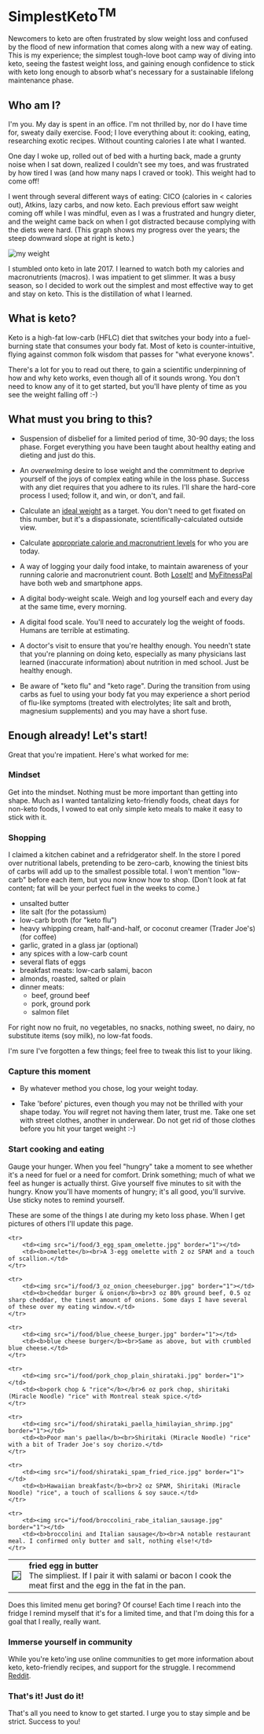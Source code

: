 # SimplestKeto<sup>TM</sup>

Newcomers to keto are often frustrated by slow weight loss and confused by the flood of new information that comes along with a new way of eating. This is my experience; the simplest tough-love boot camp way of diving into keto, seeing the fastest weight loss, and gaining enough confidence to stick with keto long enough to absorb what's necessary for a sustainable lifelong maintenance phase.

## Who am I?

I'm you. My day is spent in an office. I'm not thrilled by, nor do I have time for, sweaty daily exercise. Food; I love everything about it: cooking, eating, researching exotic recipes. Without counting calories I ate what I wanted.

One day I woke up, rolled out of bed with a hurting back, made a grunty noise when I sat down, realized I couldn't see my toes, and was frustrated by how tired I was (and how many naps I craved or took). This weight had to come off!

I went through several different ways of eating: CICO (calories in < calories out), Atkins, lazy carbs, and now keto. Each previous effort saw weight coming off while I was mindful, even as I was a frustrated and hungry dieter, and the weight came back on when I got distracted because complying with the diets were hard. (This graph shows my progress over the years; the steep downward slope at right is keto.)

![my weight](./i/my_weight.png)

I stumbled onto keto in late 2017. I learned to watch both my calories and macronutrients (macros). I was impatient to get slimmer. It was a busy season, so I decided to work out the simplest and most effective way to get and stay on keto. This is the distillation of what I learned.

## What is keto?

Keto is a high-fat low-carb (HFLC) diet that switches your body into a fuel-burning state that consumes your body fat. Most of keto is counter-intuitive, flying against common folk wisdom that passes for "what everyone knows".

There's a lot for you to read out there, to gain a scientific underpinning of how and why keto works, even though all of it sounds wrong. You don't need to know any of it to get started, but you'll have plenty of time as you see the weight falling off :-)

## What must you bring to this?

* Suspension of disbelief for a limited period of time, 30-90 days; the loss phase. Forget everything you have been taught about healthy eating and dieting and just do this.

* An _overwelming_ desire to lose weight and the commitment to deprive yourself of the joys of complex eating while in the loss phase. Success with any diet requires that you adhere to its rules. I'll share the hard-core process I used; follow it, and win, or don't, and fail.

* Calculate an [ideal weight](https://www.calculator.net/ideal-weight-calculator.html) as a target. You don't need to get fixated on this number, but it's a dispassionate, scientifically-calculated outside view.

* Calculate [appropriate calorie and macronutrient levels](https://keto-calculator.ankerl.com/) for who you are today.

* A way of logging your daily food intake, to maintain awareness of your running calorie and macronutrient count. Both [LoseIt!](http://loseit.com/) and [MyFitnessPal](http://myfitnesspal.com/) have both web and smartphone apps.

* A digital body-weight scale. Weigh and log yourself each and every day at the same time, every morning.

* A digital food scale. You'll need to accurately log the weight of foods. Humans are terrible at estimating.

* A doctor's visit to ensure that you're healthy enough. You needn't state that you're planning on doing keto, especially as many physicians last learned (inaccurate information) about nutrition in med school. Just be healthy enough.

* Be aware of "keto flu" and "keto rage". During the transition from using carbs as fuel to using your body fat you may experience a short period of flu-like symptoms (treated with electrolytes; lite salt and broth, magnesium supplements) and you may have a short fuse.

## Enough already! Let's start!

Great that you're impatient. Here's what worked for me:

### Mindset

Get into the mindset. Nothing must be more important than getting into shape. Much as I wanted tantalizing keto-friendly foods, cheat days for non-keto foods, I vowed to eat only simple keto meals to make it easy to stick with it.

### Shopping

I claimed a kitchen cabinet and a refridgerator shelf. In the store I pored over nutritional labels, pretending to be zero-carb, knowing the tiniest bits of carbs will add up to the smallest possible total. I won't mention "low-carb" before each item, but you now know how to shop. (Don't look at fat content; fat will be your perfect fuel in the weeks to come.)

* unsalted butter
* lite salt (for the potassium)
* low-carb broth (for "keto flu")
* heavy whipping cream, half-and-half, or coconut creamer (Trader Joe's) (for coffee)
* garlic, grated in a glass jar (optional)
* any spices with a low-carb count
* several flats of eggs
* breakfast meats: low-carb salami, bacon
* almonds, roasted, salted or plain
* dinner meats:
	* beef, ground beef
	* pork, ground pork
	* salmon filet

For right now no fruit, no vegetables, no snacks, nothing sweet, no dairy, no substitute items (soy milk), no low-fat foods.

I'm sure I've forgotten a few things; feel free to tweak this list to your liking.

### Capture this moment

* By whatever method you chose, log your weight today.

* Take 'before' pictures, even though you may not be thrilled with your shape today. You _will_ regret not having them later, trust me. Take one set with street clothes, another in underwear. Do not get rid of those clothes before you hit your target weight :-)

### Start cooking and eating

Gauge your hunger. When you feel "hungry" take a moment to see whether it's a need for fuel or a need for comfort. Drink something; much of what we feel as hunger is actually thirst. Give yourself five minutes to sit with the hungry. Know you'll have moments of hungry; it's all good, you'll survive. Use sticky notes to remind yourself.

These are some of the things I ate during my keto loss phase. When I get pictures of others I'll update this page.

<table border="0">
    <tr>
        <td><img src="i/food/egg_in_butter.jpg" border="1"></td>
        <td><b>fried egg in butter</b><br>The simpliest. If I pair it with salami or bacon I cook the meat first and the egg in the fat in the pan.</b>
        </td>
    </tr>

    <tr>
        <td><img src="i/food/3_egg_spam_omelette.jpg" border="1"></td>
        <td><b>omelette</b><br>A 3-egg omelette with 2 oz SPAM and a touch of scallion.</td>
    </tr>

    <tr>
        <td><img src="i/food/3_oz_onion_cheeseburger.jpg" border="1"></td>
        <td><b>cheddar burger & onion</b><br>3 oz 80% ground beef, 0.5 oz sharp cheddar, the tinest amount of onions. Some days I have several of these over my eating window.</td>
    </tr>

    <tr>
        <td><img src="i/food/blue_cheese_burger.jpg" border="1"></td>
        <td><b>blue cheese burger</b><br>Same as above, but with crumbled blue cheese.</td>
    </tr>

    <tr>
        <td><img src="i/food/pork_chop_plain_shirataki.jpg" border="1"></td>
        <td><b>pork chop & "rice"</b></br>6 oz pork chop, shiritaki (Miracle Noodle) "rice" with Montreal steak spice.</td>
    </tr>

    <tr>
        <td><img src="i/food/shirataki_paella_himilayian_shrimp.jpg" border="1"></td>
        <td><b>Poor man's paella</b><br>Shiritaki (Miracle Noodle) "rice" with a bit of Trader Joe's soy chorizo.</td>
    </tr>

    <tr>
        <td><img src="i/food/shirataki_spam_fried_rice.jpg" border="1"></td>
        <td><b>Hawaiian breakfast</b><br>2 oz SPAM, Shiritaki (Miracle Noodle) "rice", a touch of scallions & soy sauce.</td>
    </tr>

    <tr>
        <td><img src="i/food/broccolini_rabe_italian_sausage.jpg" border="1"></td>
        <td><b>broccolini and Italian sausage</b><br>A notable restaurant meal. I confirmed only butter and salt, nothing else!</td>
    </tr>

</table>

Does this limited menu get boring? Of course! Each time I reach into the fridge I remind myself that it's for a limited time, and that I'm doing this for a goal that I really, really want.

### Immerse yourself in community

While you're keto'ing use online communities to get more information about keto, keto-friendly recipes, and support for the struggle. I recommend [Reddit](http://reddit.com/r/keto).

### That's it! Just do it!

That's all you need to know to get started. I urge you to stay simple and be strict. Success to you!